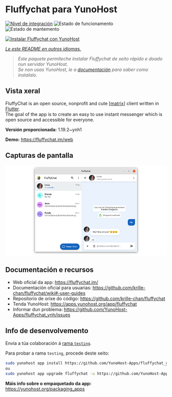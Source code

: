 <!--
NOTA: Este README foi creado automáticamente por <https://github.com/YunoHost/apps/tree/master/tools/readme_generator>
NON debe editarse manualmente.
-->

# Fluffychat para YunoHost

[![Nivel de integración](https://dash.yunohost.org/integration/fluffychat.svg)](https://dash.yunohost.org/appci/app/fluffychat) ![Estado de funcionamento](https://ci-apps.yunohost.org/ci/badges/fluffychat.status.svg) ![Estado de mantemento](https://ci-apps.yunohost.org/ci/badges/fluffychat.maintain.svg)

[![Instalar Fluffychat con YunoHost](https://install-app.yunohost.org/install-with-yunohost.svg)](https://install-app.yunohost.org/?app=fluffychat)

*[Le este README en outros idiomas.](./ALL_README.md)*

> *Este paquete permíteche instalar Fluffychat de xeito rápido e doado nun servidor YunoHost.*  
> *Se non usas YunoHost, le a [documentación](https://yunohost.org/install) para saber como instalalo.*

## Vista xeral

FluffyChat is an open source, nonprofit and cute [[matrix](https://matrix.org)] client written in [Flutter](https://flutter.dev).  
The goal of the app is to create an easy to use instant messenger which is open source and accessible for everyone.


**Versión proporcionada:** 1.19.2~ynh1

**Demo:** <https://fluffychat.im/web>

## Capturas de pantalla

![Captura de pantalla de Fluffychat](./doc/screenshots/screenshot.png)

## Documentación e recursos

- Web oficial da app: <https://fluffychat.im/>
- Documentación oficial para usuarias: <https://github.com/krille-chan/fluffychat/wiki#-user-guides>
- Repositorio de orixe do código: <https://github.com/krille-chan/fluffychat>
- Tenda YunoHost: <https://apps.yunohost.org/app/fluffychat>
- Informar dun problema: <https://github.com/YunoHost-Apps/fluffychat_ynh/issues>

## Info de desenvolvemento

Envía a túa colaboración á [rama `testing`](https://github.com/YunoHost-Apps/fluffychat_ynh/tree/testing).

Para probar a rama `testing`, procede deste xeito:

```bash
sudo yunohost app install https://github.com/YunoHost-Apps/fluffychat_ynh/tree/testing --debug
ou
sudo yunohost app upgrade fluffychat -u https://github.com/YunoHost-Apps/fluffychat_ynh/tree/testing --debug
```

**Máis info sobre o empaquetado da app:** <https://yunohost.org/packaging_apps>
